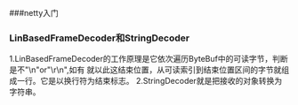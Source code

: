###netty入门
### LinBasedFrameDecoder和StringDecoder
1.LinBasedFrameDecoder的工作原理是它依次遍历ByteBuf中的可读字节，判断是不"\n"or"\r\n",如有
    就以此这结束位置，从可读索引到结束位置区间的字节就组成一行。它是以换行符为结束标志。
2.StringDecoder就是把接收的对象转换为字符串。    



